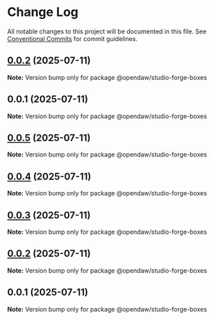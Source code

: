 # Change Log

All notable changes to this project will be documented in this file.
See [Conventional Commits](https://conventionalcommits.org) for commit guidelines.

## [0.0.2](https://github.com/andremichelle/openDAW/compare/@opendaw/studio-forge-boxes@0.0.1...@opendaw/studio-forge-boxes@0.0.2) (2025-07-11)

**Note:** Version bump only for package @opendaw/studio-forge-boxes

## 0.0.1 (2025-07-11)

**Note:** Version bump only for package @opendaw/studio-forge-boxes

## [0.0.5](https://github.com/andremichelle/opendaw-turbo/compare/@opendaw/studio-forge-boxes@0.0.4...@opendaw/studio-forge-boxes@0.0.5) (2025-07-11)

**Note:** Version bump only for package @opendaw/studio-forge-boxes

## [0.0.4](https://github.com/andremichelle/opendaw-turbo/compare/@opendaw/studio-forge-boxes@0.0.3...@opendaw/studio-forge-boxes@0.0.4) (2025-07-11)

**Note:** Version bump only for package @opendaw/studio-forge-boxes

## [0.0.3](https://github.com/andremichelle/opendaw-turbo/compare/@opendaw/studio-forge-boxes@0.0.2...@opendaw/studio-forge-boxes@0.0.3) (2025-07-11)

**Note:** Version bump only for package @opendaw/studio-forge-boxes

## [0.0.2](https://github.com/andremichelle/opendaw-turbo/compare/@opendaw/studio-forge-boxes@0.0.1...@opendaw/studio-forge-boxes@0.0.2) (2025-07-11)

**Note:** Version bump only for package @opendaw/studio-forge-boxes

## 0.0.1 (2025-07-11)

**Note:** Version bump only for package @opendaw/studio-forge-boxes
